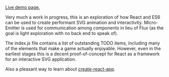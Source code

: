 [Live demo page.](https://pbalogh.github.io/StarCastle/)

Very much a work in progress, this is an exploration of how React and ES6 can be used to create performant SVG animation and interactivity. Micro-Emitter is used for communication among components in lieu of Flux (as the goal is light exploration with no back end to speak of).

The index.js file contains a list of outstanding TODO items, including many of the elements that make a game actually enjoyable. However, even in the earliest stages this is a decent proof-of-concept for React as a framework for an interactive SVG application.

Also a pleasant way to learn about [create-react-app](https://github.com/facebookincubator/create-react-app).
